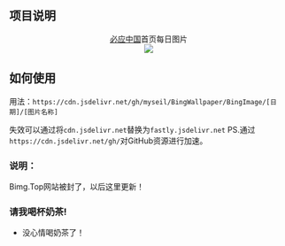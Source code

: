 ## 项目说明
<div align="center">
<a href="https://cn.bing.com">必应中国</a>首页每日图片<br />
<img src="https://img.shields.io/github/repo-size/myseil/BingWallpaper">
</div>

## 如何使用

用法：`https://cdn.jsdelivr.net/gh/myseil/BingWallpaper/BingImage/[日期]/[图片名称]`

 失效可以通过将`cdn.jsdelivr.net`替换为`fastly.jsdelivr.net`
 PS.通过`https://cdn.jsdelivr.net/gh/`对GitHub资源进行加速。

### 说明：
 Bimg.Top网站被封了，以后这里更新！

### 请我喝杯奶茶!
 - 没心情喝奶茶了！


